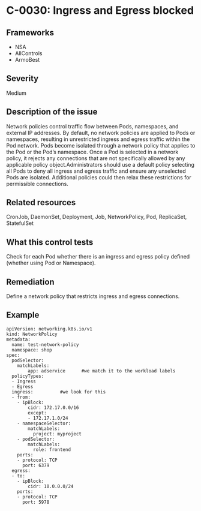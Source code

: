 # C-0030: Ingress and Egress blocked

## Frameworks
* NSA
* AllControls
* ArmoBest
 
## Severity
Medium

## Description of the issue
Network policies control traffic flow between Pods, namespaces, and external IP addresses. By default, no network policies are applied to Pods or namespaces, resulting in unrestricted ingress and egress traffic within the Pod network. Pods become isolated through a network policy that applies to the Pod or the Pod’s namespace. Once a Pod is selected in a network policy, it rejects any connections that are not specifically allowed by any applicable policy object.Administrators should use a default policy selecting all Pods to deny all ingress and egress traffic and ensure any unselected Pods are isolated. Additional policies could then relax these restrictions for permissible connections.
 
## Related resources
CronJob, DaemonSet, Deployment, Job, NetworkPolicy, Pod, ReplicaSet, StatefulSet
 
## What this control tests 
Check for each Pod whether there is an ingress and egress policy defined (whether using Pod or Namespace). 
 
## Remediation
Define a network policy that restricts ingress and egress connections.
 
## Example
```
apiVersion: networking.k8s.io/v1
kind: NetworkPolicy
metadata:
  name: test-network-policy
  namespace: shop
spec:
  podSelector:
    matchLabels:
        app: adservice		#we match it to the workload labels
  policyTypes:
  - Ingress
  - Egress
  ingress:			#we look for this 
  - from:
    - ipBlock:
        cidr: 172.17.0.0/16
        except:
        - 172.17.1.0/24
    - namespaceSelector:
        matchLabels:
          project: myproject
    - podSelector:
        matchLabels:
          role: frontend
    ports:
    - protocol: TCP
      port: 6379
  egress:			
  - to:
    - ipBlock:
        cidr: 10.0.0.0/24
    ports:
    - protocol: TCP
      port: 5978
 
```
